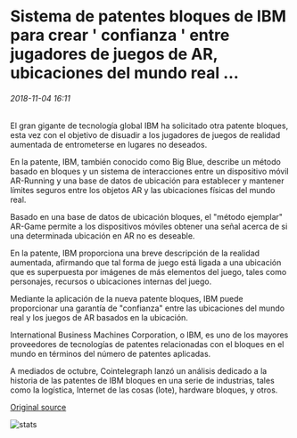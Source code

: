 #  Sistema de patentes bloques de IBM para crear ' confianza ' entre jugadores de juegos de AR, ubicaciones del mundo real ...

###### 2018-11-04 16:11

El gran gigante de tecnología global IBM ha solicitado otra patente bloques, esta vez con el objetivo de disuadir a los jugadores de juegos de realidad aumentada de entrometerse en lugares no deseados.

En la patente, IBM, también conocido como Big Blue, describe un método basado en bloques y un sistema de interacciones entre un dispositivo móvil AR-Running y una base de datos de ubicación para establecer y mantener límites seguros entre los objetos AR y las ubicaciones físicas del mundo real.

Basado en una base de datos de ubicación bloques, el "método ejemplar" AR-Game permite a los dispositivos móviles obtener una señal acerca de si una determinada ubicación en AR no es deseable.

En la patente, IBM proporciona una breve descripción de la realidad aumentada, afirmando que tal forma de juego está ligada a una ubicación que es superpuesta por imágenes de más elementos del juego, tales como personajes, recursos o ubicaciones internas del juego.

Mediante la aplicación de la nueva patente bloques, IBM puede proporcionar una garantía de "confianza" entre las ubicaciones del mundo real y los juegos de AR basados en la ubicación.

International Business Machines Corporation, o IBM, es uno de los mayores proveedores de tecnologías de patentes relacionadas con el bloques en el mundo en términos del número de patentes aplicadas.

A mediados de octubre, Cointelegraph lanzó un análisis dedicado a la historia de las patentes de IBM bloques en una serie de industrias, tales como la logística, Internet de las cosas (lote), hardware bloques, y otros.

[Original source](https://cointelegraph.com/news/ibm-patents-blockchain-system-to-create-trust-between-ar-game-players-real-world-locations)

![stats](https://c.statcounter.com/11760860/0/a89fa40b/1/ "stats")